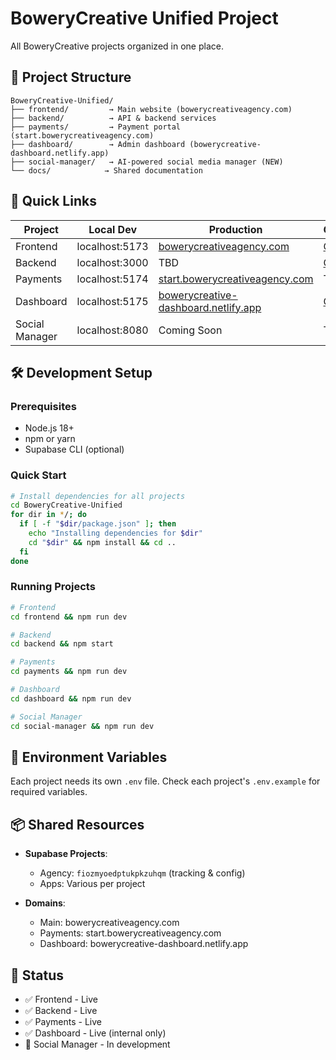 # BoweryCreative Unified Project

All BoweryCreative projects organized in one place.

## 📁 Project Structure

```
BoweryCreative-Unified/
├── frontend/         → Main website (bowerycreativeagency.com)
├── backend/          → API & backend services  
├── payments/         → Payment portal (start.bowerycreativeagency.com)
├── dashboard/        → Admin dashboard (bowerycreative-dashboard.netlify.app)
├── social-manager/   → AI-powered social media manager (NEW)
└── docs/            → Shared documentation
```

## 🚀 Quick Links

| Project | Local Dev | Production | GitHub |
|---------|-----------|------------|---------|
| Frontend | localhost:5173 | [bowerycreativeagency.com](https://bowerycreativeagency.com) | [GitHub](https://github.com/BoweryJG/BoweryCreative) |
| Backend | localhost:3000 | TBD | [GitHub](https://github.com/BoweryJG/BoweryCreative-backend) |
| Payments | localhost:5174 | [start.bowerycreativeagency.com](https://start.bowerycreativeagency.com) | TBD |
| Dashboard | localhost:5175 | [bowerycreative-dashboard.netlify.app](https://bowerycreative-dashboard.netlify.app) | [GitHub](https://github.com/BoweryJG/missioncontrolbowerycreative) |
| Social Manager | localhost:8080 | Coming Soon | TBD |

## 🛠️ Development Setup

### Prerequisites
- Node.js 18+
- npm or yarn
- Supabase CLI (optional)

### Quick Start
```bash
# Install dependencies for all projects
cd BoweryCreative-Unified
for dir in */; do
  if [ -f "$dir/package.json" ]; then
    echo "Installing dependencies for $dir"
    cd "$dir" && npm install && cd ..
  fi
done
```

### Running Projects
```bash
# Frontend
cd frontend && npm run dev

# Backend
cd backend && npm start

# Payments
cd payments && npm run dev

# Dashboard
cd dashboard && npm run dev

# Social Manager
cd social-manager && npm run dev
```

## 🔑 Environment Variables

Each project needs its own `.env` file. Check each project's `.env.example` for required variables.

## 📦 Shared Resources

- **Supabase Projects**:
  - Agency: `fiozmyoedptukpkzuhqm` (tracking & config)
  - Apps: Various per project
  
- **Domains**:
  - Main: bowerycreativeagency.com
  - Payments: start.bowerycreativeagency.com
  - Dashboard: bowerycreative-dashboard.netlify.app

## 🚦 Status

- ✅ Frontend - Live
- ✅ Backend - Live
- ✅ Payments - Live
- ✅ Dashboard - Live (internal only)
- 🚧 Social Manager - In development